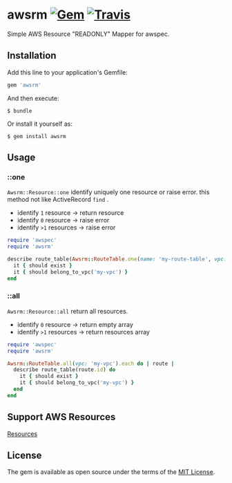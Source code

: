 # awsrm [![Gem](https://img.shields.io/gem/v/awsrm.svg)](https://rubygems.org/gems/awsrm) [![Travis](https://img.shields.io/travis/k1LoW/awsrm.svg)](https://travis-ci.org/k1LoW/awsrm) 

Simple AWS Resource "READONLY" Mapper for awspec.

## Installation

Add this line to your application's Gemfile:

```ruby
gem 'awsrm'
```

And then execute:

    $ bundle

Or install it yourself as:

    $ gem install awsrm

## Usage

### ::one

`Awsrm::Resource::one` identify uniquely one resource or raise error. this method not like ActiveRecord `find` .

- identify `1` resource -> return resource
- identify `0` resource -> raise error
- identify `>1` resources -> raise error

```ruby
require 'awspec'
require 'awsrm'

describe route_table(Awsrm::RouteTable.one(name: 'my-route-table', vpc: 'my-vpc').id) do
  it { should exist }
  it { should belong_to_vpc('my-vpc') }
end
```

### ::all

`Awsrm::Resource::all` return all resources.

- identify `0` resource -> return empty array
- identify `>1` resources -> return resources array

```ruby
require 'awspec'
require 'awsrm'

Awsrm::RouteTable.all(vpc: 'my-vpc').each do | route |
  describe route_table(route.id) do
    it { should exist }
    it { should belong_to_vpc('my-vpc') }
  end
end
```

## Support AWS Resources

[Resources](doc/resources.md)

## License

The gem is available as open source under the terms of the [MIT License](http://opensource.org/licenses/MIT).

